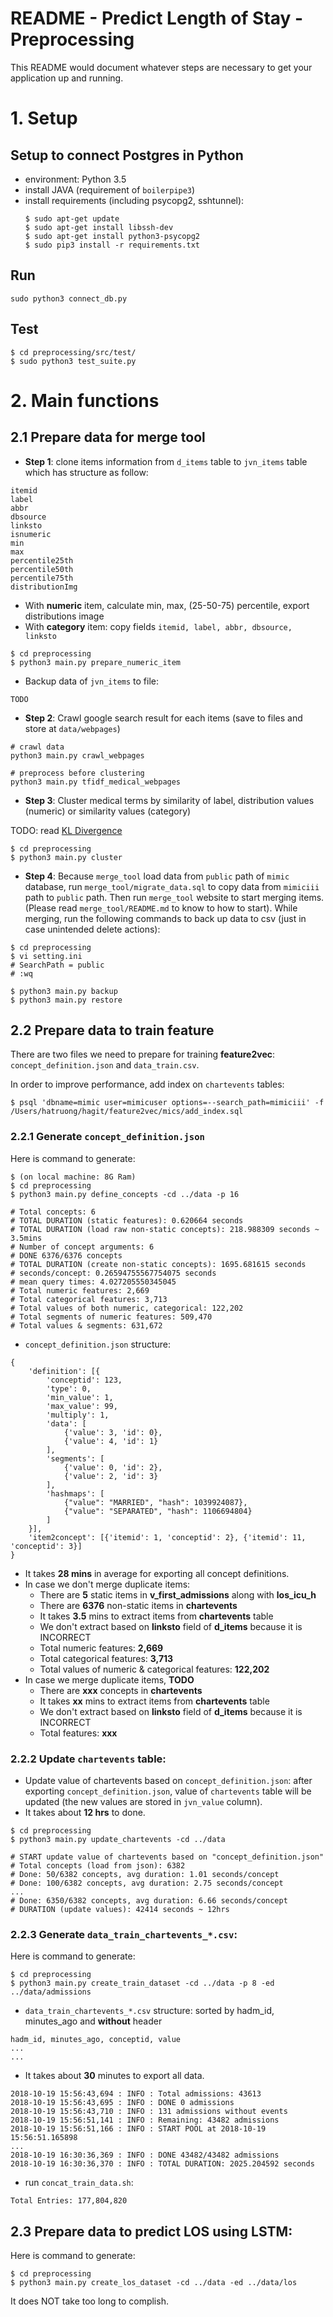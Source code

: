 # README - Predict Length of Stay - Preprocessing #

This README would document whatever steps are necessary to get your application up and running.

# 1. Setup

## Setup to connect Postgres in Python

- environment: Python 3.5
- install JAVA (requirement of `boilerpipe3`)
- install requirements (including psycopg2, sshtunnel):
    ```
    $ sudo apt-get update
    $ sudo apt-get install libssh-dev
    $ sudo apt-get install python3-psycopg2
    $ sudo pip3 install -r requirements.txt
    ```

## Run

```
sudo python3 connect_db.py
```

## Test

```
$ cd preprocessing/src/test/
$ sudo python3 test_suite.py
```

# 2. Main functions

## 2.1 Prepare data for merge tool

* **Step 1**: clone items information from `d_items` table to `jvn_items` table which has structure as follow:

```
itemid
label
abbr
dbsource
linksto
isnumeric
min
max
percentile25th
percentile50th
percentile75th
distributionImg
```

- With **numeric** item, calculate min, max, (25-50-75) percentile, export distributions image
- With **category** item: copy fields `itemid, label, abbr, dbsource, linksto`

```
$ cd preprocessing
$ python3 main.py prepare_numeric_item
```

- Backup data of `jvn_items` to file:

```
TODO
```

* **Step 2**: Crawl google search result for each items (save to files and store at `data/webpages`)

```
# crawl data
python3 main.py crawl_webpages

# preprocess before clustering
python3 main.py tfidf_medical_webpages
```

* **Step 3**: Cluster medical terms by similarity of label, distribution values (numeric) or similarity values (category)

TODO: read [KL Divergence](https://bigdatascientistblog.wordpress.com/2017/09/11/a-simple-introduction-to-kullback-leibler-divergence-through-python-code/)

```
$ cd preprocessing
$ python3 main.py cluster
```

* **Step 4**: Because `merge_tool` load data from `public` path of `mimic` database, run `merge_tool/migrate_data.sql` to copy data from `mimiciii` path to `public` path. Then run `merge_tool` website to start merging items. (Please read `merge_tool/README.md` to know to how to start). While merging, run the following commands to back up data to csv (just in case unintended delete actions):

```
$ cd preprocessing
$ vi setting.ini
# SearchPath = public
# :wq

$ python3 main.py backup
$ python3 main.py restore
```

## 2.2 Prepare data to train feature

There are two files we need to prepare for training **feature2vec**: `concept_definition.json` and `data_train.csv`.

In order to improve performance, add index on `chartevents` tables:

```
$ psql 'dbname=mimic user=mimicuser options=--search_path=mimiciii' -f /Users/hatruong/hagit/feature2vec/mics/add_index.sql
```

### 2.2.1 Generate `concept_definition.json`

Here is command to generate:
```
$ (on local machine: 8G Ram)
$ cd preprocessing
$ python3 main.py define_concepts -cd ../data -p 16

# Total concepts: 6
# TOTAL DURATION (static features): 0.620664 seconds
# TOTAL DURATION (load raw non-static concepts): 218.988309 seconds ~ 3.5mins
# Number of concept arguments: 6
# DONE 6376/6376 concepts
# TOTAL DURATION (create non-static concepts): 1695.681615 seconds
# seconds/concept: 0.26594755567754075 seconds
# mean query times: 4.027205550345045
# Total numeric features: 2,669
# Total categorical features: 3,713
# Total values of both numeric, categorical: 122,202
# Total segments of numeric features: 509,470
# Total values & segments: 631,672
```

* `concept_definition.json` structure:

```
{
    'definition': [{
        'conceptid': 123,
        'type': 0,
        'min_value': 1,
        'max_value': 99,
        'multiply': 1,
        'data': [
            {'value': 3, 'id': 0},
            {'value': 4, 'id': 1}
        ],
        'segments': [
            {'value': 0, 'id': 2},
            {'value': 2, 'id': 3}
        ],
        'hashmaps': [
            {"value": "MARRIED", "hash": 1039924087},
            {"value": "SEPARATED", "hash": 1106694804}
        ]
    }],
    'item2concept': [{'itemid': 1, 'conceptid': 2}, {'itemid': 11, 'conceptid': 3}]
}
```

* It takes **28 mins** in average for exporting all concept definitions.
* In case we don't merge duplicate items:
    - There are **5** static items in **v_first_admissions** along with **los_icu_h**
    - There are **6376** non-static items in **chartevents**
    - It takes **3.5** mins to extract items from **chartevents** table
    - We don't extract based on **linksto** field of **d_items** because it is INCORRECT
    - Total numeric features: **2,669**
    - Total categorical features: **3,713**
    - Total values of numeric & categorical features: **122,202**
* In case we merge duplicate items, **TODO**
    - There are **xxx** concepts in **chartevents**
    - It takes **xx** mins to extract items from **chartevents** table
    - We don't extract based on **linksto** field of **d_items** because it is INCORRECT
    - Total features: **xxx**

### 2.2.2 Update `chartevents` table:

* Update value of chartevents based on `concept_definition.json`: after exporting `concept_definition.json`, value of `chartevents` table will be updated (the new values are stored in `jvn_value` column).
* It takes about **12 hrs** to done.

```
$ cd preprocessing
$ python3 main.py update_chartevents -cd ../data

# START update value of chartevents based on "concept_definition.json"
# Total concepts (load from json): 6382
# Done: 50/6382 concepts, avg duration: 1.01 seconds/concept
# Done: 100/6382 concepts, avg duration: 2.75 seconds/concept
...
# Done: 6350/6382 concepts, avg duration: 6.66 seconds/concept
# DURATION (update values): 42414 seconds ~ 12hrs
```

### 2.2.3 Generate `data_train_chartevents_*.csv`:

Here is command to generate:
```
$ cd preprocessing
$ python3 main.py create_train_dataset -cd ../data -p 8 -ed ../data/admissions
```

* `data_train_chartevents_*.csv` structure: sorted by hadm_id, minutes_ago and **without** header

```
hadm_id, minutes_ago, conceptid, value
...
...
```

* It takes about **30** minutes to export all data.

```
2018-10-19 15:56:43,694 : INFO : Total admissions: 43613
2018-10-19 15:56:43,695 : INFO : DONE 0 admissions
2018-10-19 15:56:43,710 : INFO : 131 admissions without events
2018-10-19 15:56:51,141 : INFO : Remaining: 43482 admissions
2018-10-19 15:56:51,166 : INFO : START POOL at 2018-10-19 15:56:51.165898
...
2018-10-19 16:30:36,369 : INFO : DONE 43482/43482 admissions
2018-10-19 16:30:36,370 : INFO : TOTAL DURATION: 2025.204592 seconds

```

* run `concat_train_data.sh`:

```
Total Entries: 177,804,820
```

## 2.3 Prepare data to predict LOS using LSTM:

Here is command to generate:
```
$ cd preprocessing
$ python3 main.py create_los_dataset -cd ../data -ed ../data/los
```
It does NOT take too long to complish.